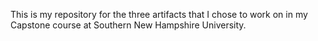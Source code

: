 This is my repository for the three artifacts that I chose to work on in my Capstone course at Southern New Hampshire University.
